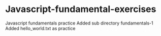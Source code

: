 # Javascript-fundamental-exercises
Javascript fundamentals practice
Added sub directory fundamentals-1
Added hello_world.txt as practice